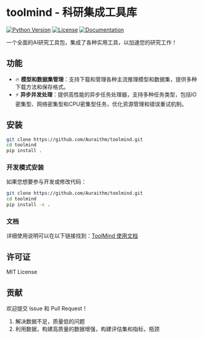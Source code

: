 # toolmind - 科研集成工具库

[![Python Version](https://img.shields.io/badge/python-3.8%2B-blue)](https://www.python.org/)
[![License](https://img.shields.io/badge/license-MIT-green)](LICENSE)
[![Documentation](https://img.shields.io/badge/docs-latest-brightgreen)](https://toolmind-docs.readthedocs.io/en/latest/usage.html)

一个全面的AI研究工具包，集成了各种实用工具，以加速您的研究工作！

## 功能

- 🔥 **模型和数据集管理**：支持下载和管理各种主流推理模型和数据集，提供多种下载方法和保存格式。
- ⚡ **异步并发处理**：提供高性能的异步任务处理器，支持多种任务类型，包括IO密集型、网络密集型和CPU密集型任务，优化资源管理和错误重试机制。


## 安装

```bash
git clone https://github.com/Auraithm/toolmind.git
cd toolmind
pip install .
```

### 开发模式安装
如果您想要参与开发或修改代码：
```bash
git clone https://github.com/Auraithm/toolmind.git
cd toolmind
pip install -e .
```
### 文档
详细使用说明可以在以下链接找到：[ToolMind 使用文档](https://toolmind-docs.readthedocs.io/en/latest/usage.html)


## 许可证

MIT License

## 贡献

欢迎提交 Issue 和 Pull Request！


1. 解决数据不足，质量低的问题
2. 利用数据，构建高质量的数据增强，构建评估集和指标，瓶颈